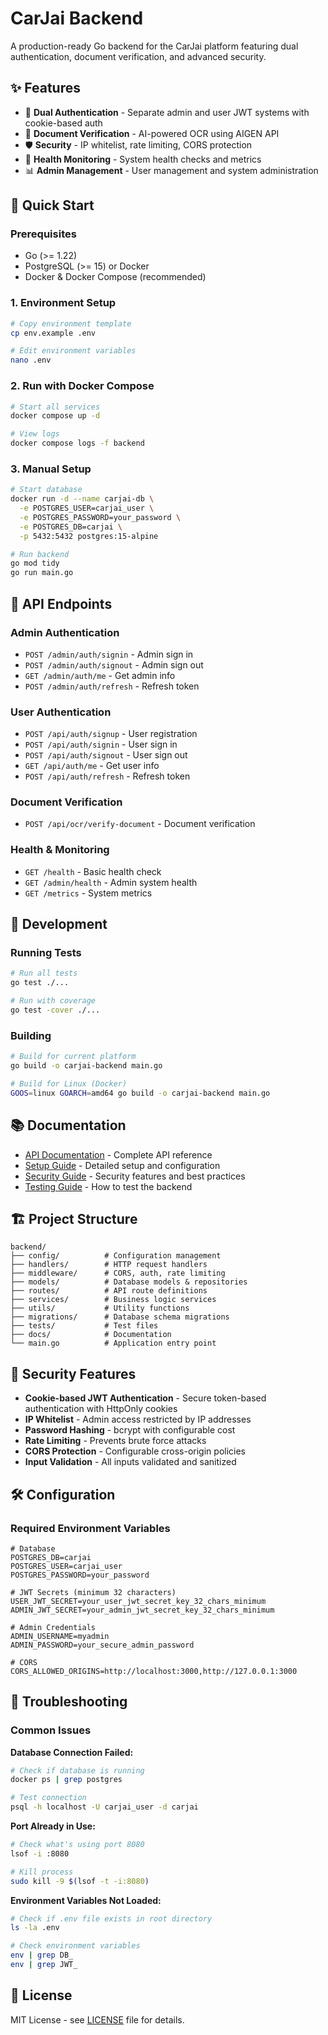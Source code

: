 # CarJai Backend

A production-ready Go backend for the CarJai platform featuring dual authentication, document verification, and advanced security.

## ✨ Features

- 🔐 **Dual Authentication** - Separate admin and user JWT systems with cookie-based auth
- 📄 **Document Verification** - AI-powered OCR using AIGEN API
- 🛡️ **Security** - IP whitelist, rate limiting, CORS protection
- 🏥 **Health Monitoring** - System health checks and metrics
- 📊 **Admin Management** - User management and system administration

## 🚀 Quick Start

### Prerequisites
- Go (>= 1.22)
- PostgreSQL (>= 15) or Docker
- Docker & Docker Compose (recommended)

### 1. Environment Setup
```bash
# Copy environment template
cp env.example .env

# Edit environment variables
nano .env
```

### 2. Run with Docker Compose
```bash
# Start all services
docker compose up -d

# View logs
docker compose logs -f backend
```

### 3. Manual Setup
```bash
# Start database
docker run -d --name carjai-db \
  -e POSTGRES_USER=carjai_user \
  -e POSTGRES_PASSWORD=your_password \
  -e POSTGRES_DB=carjai \
  -p 5432:5432 postgres:15-alpine

# Run backend
go mod tidy
go run main.go
```

## 📡 API Endpoints

### Admin Authentication
- `POST /admin/auth/signin` - Admin sign in
- `POST /admin/auth/signout` - Admin sign out
- `GET /admin/auth/me` - Get admin info
- `POST /admin/auth/refresh` - Refresh token

### User Authentication
- `POST /api/auth/signup` - User registration
- `POST /api/auth/signin` - User sign in
- `POST /api/auth/signout` - User sign out
- `GET /api/auth/me` - Get user info
- `POST /api/auth/refresh` - Refresh token

### Document Verification
- `POST /api/ocr/verify-document` - Document verification

### Health & Monitoring
- `GET /health` - Basic health check
- `GET /admin/health` - Admin system health
- `GET /metrics` - System metrics

## 🔧 Development

### Running Tests
```bash
# Run all tests
go test ./...

# Run with coverage
go test -cover ./...
```

### Building
```bash
# Build for current platform
go build -o carjai-backend main.go

# Build for Linux (Docker)
GOOS=linux GOARCH=amd64 go build -o carjai-backend main.go
```

## 📚 Documentation

- [API Documentation](docs/API.md) - Complete API reference
- [Setup Guide](docs/SETUP.md) - Detailed setup and configuration
- [Security Guide](docs/SECURITY.md) - Security features and best practices
- [Testing Guide](docs/TESTING.md) - How to test the backend

## 🏗️ Project Structure

```
backend/
├── config/          # Configuration management
├── handlers/        # HTTP request handlers
├── middleware/      # CORS, auth, rate limiting
├── models/          # Database models & repositories
├── routes/          # API route definitions
├── services/        # Business logic services
├── utils/           # Utility functions
├── migrations/      # Database schema migrations
├── tests/           # Test files
├── docs/            # Documentation
└── main.go          # Application entry point
```

## 🔐 Security Features

- **Cookie-based JWT Authentication** - Secure token-based authentication with HttpOnly cookies
- **IP Whitelist** - Admin access restricted by IP addresses
- **Password Hashing** - bcrypt with configurable cost
- **Rate Limiting** - Prevents brute force attacks
- **CORS Protection** - Configurable cross-origin policies
- **Input Validation** - All inputs validated and sanitized

## 🛠️ Configuration

### Required Environment Variables
```env
# Database
POSTGRES_DB=carjai
POSTGRES_USER=carjai_user
POSTGRES_PASSWORD=your_password

# JWT Secrets (minimum 32 characters)
USER_JWT_SECRET=your_user_jwt_secret_key_32_chars_minimum
ADMIN_JWT_SECRET=your_admin_jwt_secret_key_32_chars_minimum

# Admin Credentials
ADMIN_USERNAME=myadmin
ADMIN_PASSWORD=your_secure_admin_password

# CORS
CORS_ALLOWED_ORIGINS=http://localhost:3000,http://127.0.0.1:3000
```

## 🚨 Troubleshooting

### Common Issues

**Database Connection Failed:**
```bash
# Check if database is running
docker ps | grep postgres

# Test connection
psql -h localhost -U carjai_user -d carjai
```

**Port Already in Use:**
```bash
# Check what's using port 8080
lsof -i :8080

# Kill process
sudo kill -9 $(lsof -t -i:8080)
```

**Environment Variables Not Loaded:**
```bash
# Check if .env file exists in root directory
ls -la .env

# Check environment variables
env | grep DB_
env | grep JWT_
```

## 📄 License

MIT License - see [LICENSE](../LICENSE) file for details.
